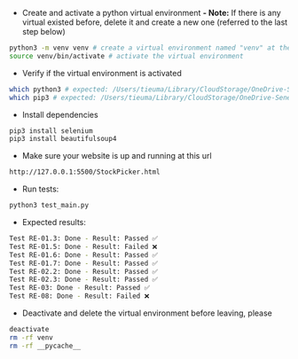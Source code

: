 
- Create and activate a python virtual environment
**- Note:** If there is any virtual existed before, delete it and create a new one (referred to the last step below)
```sh
python3 -m venv venv # create a virtual environment named "venv" at the current directory
source venv/bin/activate # activate the virtual environment
```

- Verify if the virtual environment is activated
```sh
which python3 # expected: /Users/tieuma/Library/CloudStorage/OneDrive-Seneca/Seneca/SEMESTER5/SED500/a4/a4/venv/bin/python3
which pip3 # expected: /Users/tieuma/Library/CloudStorage/OneDrive-Seneca/Seneca/SEMESTER5/SED500/a4/a4/venv/bin/pip3
```

- Install dependencies
```sh
pip3 install selenium
pip3 install beautifulsoup4
```

- Make sure your website is up and running at this url
```sh
http://127.0.0.1:5500/StockPicker.html
```


- Run tests:
```sh
python3 test_main.py
```

- Expected results:
```sh
Test RE-01.3: Done - Result: Passed ✅
Test RE-01.5: Done - Result: Failed ❌
Test RE-01.6: Done - Result: Passed ✅
Test RE-01.7: Done - Result: Passed ✅
Test RE-02.2: Done - Result: Passed ✅
Test RE-02.3: Done - Result: Passed ✅
Test RE-03: Done - Result: Passed ✅
Test RE-08: Done - Result: Failed ❌
```

- Deactivate and delete the virtual environment before leaving, please
```sh
deactivate
rm -rf venv
rm -rf __pycache__
```